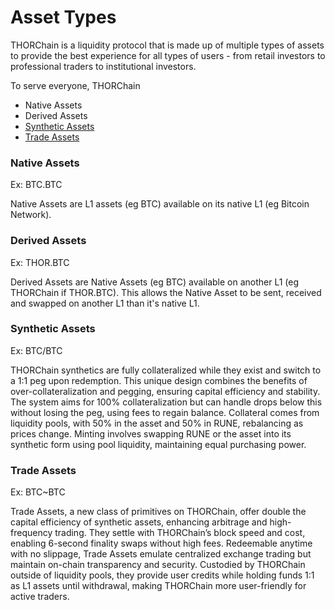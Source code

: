 # Asset Types

THORChain is a liquidity protocol that is made up of multiple types of assets to provide the best experience for all types of users - from retail investors to professional traders to institutional investors.

To serve everyone, THORChain&#x20;

- Native Assets
- Derived Assets
- [Synthetic Assets](../thorchain-finance/synthetic-asset-model.md)
- [Trade Assets](../thorchain-finance/trade-assets.md)

### Native Assets

Ex: BTC.BTC

Native Assets are L1 assets (eg BTC) available on its native L1 (eg Bitcoin Network).

### Derived Assets

Ex: THOR.BTC

Derived Assets are Native Assets (eg BTC) available on another L1 (eg THORChain if THOR.BTC). This allows the Native Asset to be sent, received and swapped on another L1 than it's native L1.

### Synthetic Assets

Ex: BTC/BTC

THORChain synthetics are fully collateralized while they exist and switch to a 1:1 peg upon redemption. This unique design combines the benefits of over-collateralization and pegging, ensuring capital efficiency and stability. The system aims for 100% collateralization but can handle drops below this without losing the peg, using fees to regain balance. Collateral comes from liquidity pools, with 50% in the asset and 50% in RUNE, rebalancing as prices change. Minting involves swapping RUNE or the asset into its synthetic form using pool liquidity, maintaining equal purchasing power.

### Trade Assets

Ex: BTC\~BTC

Trade Assets, a new class of primitives on THORChain, offer double the capital efficiency of synthetic assets, enhancing arbitrage and high-frequency trading. They settle with THORChain’s block speed and cost, enabling 6-second finality swaps without high fees. Redeemable anytime with no slippage, Trade Assets emulate centralized exchange trading but maintain on-chain transparency and security. Custodied by THORChain outside of liquidity pools, they provide user credits while holding funds 1:1 as L1 assets until withdrawal, making THORChain more user-friendly for active traders.
